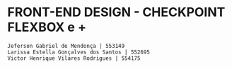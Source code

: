 # FRONT-END DESIGN - CHECKPOINT FLEXBOX e + 

    Jeferson Gabriel de Mendonça | 553149 
    Larissa Estella Gonçalves dos Santos | 552695 
    Victor Henrique Vilares Rodrigues | 554175


